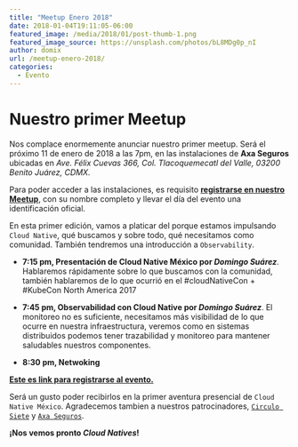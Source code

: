 ```yaml
---
title: "Meetup Enero 2018"
date: 2018-01-04T19:11:05-06:00
featured_image: /media/2018/01/post-thumb-1.png
featured_image_source: https://unsplash.com/photos/bL8MDg0p_nI
author: domix
url: /meetup-enero-2018/
categories:
  - Evento
---
```


# Nuestro primer Meetup


Nos complace enormemente anunciar nuestro primer meetup. Será el próximo 11 de enero de 2018 a las 7pm, en las instalaciones de **Axa Seguros** ubicadas en *Ave. Félix Cuevas 366, Col. Tlacoquemecatl del Valle, 03200 Benito Juárez, CDMX.*

Para poder acceder a las instalaciones, es requisito [**registrarse en nuestro Meetup**](https://www.meetup.com/Cloud-Native-Mexico/events/245821751/), con su nombre completo y llevar el día del evento una identificación oficial.

En esta primer edición, vamos a platicar del porque estamos impulsando `Cloud Native`, qué buscamos y sobre todo, qué necesitamos como comunidad. También tendremos una introducción a `Observability`.

* **7:15 pm, Presentación de Cloud Native México por _Domingo Suárez_**. Hablaremos rápidamente sobre lo que buscamos con la comunidad, también hablaremos de lo que ocurrió en el #cloudNativeCon + #KubeCon North America 2017

* **7:45 pm, Observabilidad con Cloud Native por _Domingo Suárez_**. El monitoreo no es suficiente, necesitamos más visibilidad de lo que ocurre en nuestra infraestructura, veremos como en sistemas distribuidos podemos tener trazabilidad y monitoreo para mantener saludables nuestros componentes.

* **8:30 pm, Netwoking**

[**Este es link para registrarse al evento.**](https://www.meetup.com/Cloud-Native-Mexico/events/245821751/)

Será un gusto poder recibirlos en la primer aventura presencial de `Cloud Native México`. Agradecemos tambien a nuestros patrocinadores, [`Circulo Siete`](http://circulosiete.com) y [`Axa Seguros`](http://axa.mx).

**¡Nos vemos pronto *Cloud Natives*!**